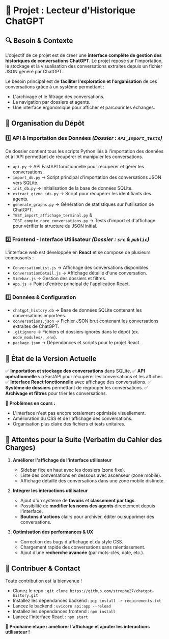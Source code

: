 # 📌 Projet : Lecteur d'Historique ChatGPT

## **🔍 Besoin & Contexte**

L'objectif de ce projet est de créer une **interface complète de gestion des historiques de conversations ChatGPT**. Le projet repose sur l'importation, le stockage et la visualisation des conversations extraites depuis un fichier JSON généré par ChatGPT.

Le besoin principal est de **faciliter l'exploration et l'organisation** de ces conversations grâce à un système permettant :

- L'archivage et le filtrage des conversations.
- La navigation par dossiers et agents.
- Une interface ergonomique pour afficher et parcourir les échanges.

## **📂 Organisation du Dépôt**

### **1️⃣ API & Importation des Données**  *(Dossier : ****`API_Import_tests`****)*

Ce dossier contient tous les scripts Python liés à l'importation des données et à l'API permettant de récupérer et manipuler les conversations.

- `api.py` → API FastAPI fonctionnelle pour récupérer et gérer les conversations.
- `import_db.py` → Script principal d'importation des conversations JSON vers SQLite.
- `init_db.py` → Initialisation de la base de données SQLite.
- `extract_gizmo_ids.py` → Script pour récupérer les identifiants des agents.
- `generate_graphs.py` → Génération de statistiques sur l'utilisation de ChatGPT.
- `TEST_import_affichage_terminal.py` & `TEST_compte_nbre_conversations.py` → Tests d'import et d'affichage pour vérifier la structure du JSON initial.

### **2️⃣ Frontend - Interface Utilisateur** *(Dossier : ****`src`**** & ****`public`****)*

L'interface web est développée en **React** et se compose de plusieurs composants :

- `ConversationList.js` → Affichage des conversations disponibles.
- `ConversationDetail.js` → Affichage détaillé d'une conversation.
- `Sidebar.js` → Gestion des dossiers et filtres.
- `App.js` → Point d'entrée principal de l'application React.

### **3️⃣ Données & Configuration**

- `chatgpt_history.db` → Base de données SQLite contenant les conversations importées.
- `conversations.json` → Fichier JSON brut contenant les conversations extraites de ChatGPT.
- `.gitignore` → Fichiers et dossiers ignorés dans le dépôt (ex. `node_modules/`, `.env`).
- `package.json` → Dépendances et scripts pour le projet React.

## **📌 État de la Version Actuelle**

✅ **Importation et stockage des conversations** dans SQLite.
✅ **API opérationnelle** via FastAPI pour récupérer les conversations et les afficher.
✅ **Interface React fonctionnelle** avec affichage des conversations.
✅ **Système de dossiers** permettant de regrouper les conversations.
✅ **Archivage et filtres** pour trier les conversations.

🚧 **Problèmes en cours :**

- L'interface n'est pas encore totalement optimisée visuellement.
- Amélioration du CSS et de l'affichage des conversations.
- Organisation plus claire des fichiers et tests unitaires.

## **📜 Attentes pour la Suite (Verbatim du Cahier des Charges)**

1. **Améliorer l'affichage de l'interface utilisateur**

   - Sidebar fixe en haut avec les dossiers (zone fixe).
   - Liste des conversations en dessous avec ascenseur (zone mobile).
   - Affichage détaillé des conversations dans une zone mobile distincte.

2. **Intégrer les interactions utilisateur**

   - Ajout d'un système de **favoris** et **classement par tags**.
   - Possibilité de **modifier les noms des agents** directement depuis l'interface.
   - **Boutons d'actions** clairs pour archiver, éditer ou supprimer des conversations.

3. **Optimisation des performances & UX**

   - Correction des bugs d'affichage et du style CSS.
   - Chargement rapide des conversations sans ralentissement.
   - Ajout d’une **recherche avancée** (par mots-clés, date, etc.).

## **📢 Contribuer & Contact**

Toute contribution est la bienvenue !

- Clonez le repo : `git clone https://github.com/strophe27/chatgpt-history.git`
- Installez les dépendances backend : `pip install -r requirements.txt`
- Lancez le backend : `uvicorn api:app --reload`
- Installez les dépendances frontend : `npm install`
- Lancez l'interface React : `npm start`

🚀 **Prochaine étape : améliorer l'affichage et ajouter les interactions utilisateur !**

